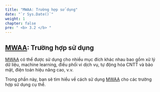 ```yaml
---
title: "MWAA: Trường hợp sử dụng"
date: "`r Sys.Date()`"
weight: 1
chapter: false
pre: " <b> 3.2 </b> "
---
```


## [MWAA](https://aws.amazon.com/vi/managed-workflows-for-apache-airflow/): Trường hợp sử dụng

[MWAA](https://aws.amazon.com/vi/managed-workflows-for-apache-airflow/)  có thể được sử dụng cho nhiều mục đích khác
nhau bao gồm xử lý dữ liệu, machine learning, điều phối vi dịch vụ, tự động hóa CNTT và bảo mật, điện toán hiệu năng
cao, v.v.

Trong phần này, bạn sẽ tìm hiểu về cách sử dụng [MWAA](https://aws.amazon.com/vi/managed-workflows-for-apache-airflow/)
cho các trường hợp sử dụng cụ thể.



